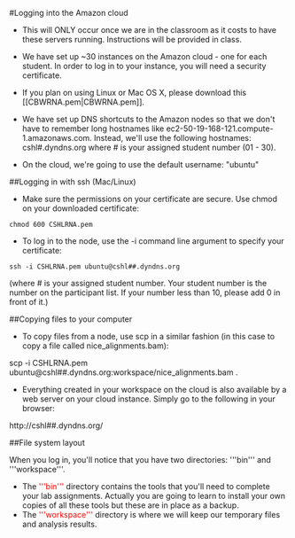 #Logging into the Amazon cloud

* This will ONLY occur once we are in the classroom as it costs to have these servers running. Instructions will be provided in class.
* We have set up ~30 instances on the Amazon cloud - one for each student. In order to log in to your instance, you will need a security certificate. 
 * If you plan on using Linux or Mac OS X, please download this [[CBWRNA.pem|CBWRNA.pem]]. 

* We have set up DNS shortcuts to the Amazon nodes so that we don't have to remember long hostnames like ec2-50-19-168-121.compute-1.amazonaws.com. Instead, we'll use the following hostnames: cshl#.dyndns.org where # is your assigned student number (01 - 30).

* On the cloud, we're going to use the default username: "ubuntu"

##Logging in with ssh (Mac/Linux)

* Make sure the permissions on your certificate are secure. Use chmod on your downloaded certificate:

```
chmod 600 CSHLRNA.pem
```

* To log in to the node, use the -i command line argument to specify your certificate:

```
ssh -i CSHLRNA.pem ubuntu@cshl##.dyndns.org
```

(where # is your assigned student number. Your student number is the number on the participant list. If your number less than 10, please add 0 in front of it.)

##Copying files to your computer

* To copy files from a node, use scp in a similar fashion (in this case to copy a file called nice_alignments.bam):

 scp -i CSHLRNA.pem ubuntu@cshl##.dyndns.org:workspace/nice_alignments.bam .

* Everything created in your workspace on the cloud is also available by a web server on your cloud instance.  Simply go to the following in your browser:

http://cshl##.dyndns.org/

##File system layout

When you log in, you'll notice that you have two directories: '''bin''' and '''workspace'''.

* The <font color="red">'''bin'''</font> directory contains the tools that you'll need to complete your lab assignments. Actually you are going to learn to install your own copies of all these tools but these are in place as a backup.
* The <font color="red">'''workspace'''</font> directory is where we will keep our temporary files and analysis results. 